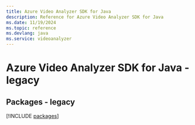 ```yaml
---
title: Azure Video Analyzer SDK for Java
description: Reference for Azure Video Analyzer SDK for Java
ms.date: 11/19/2024
ms.topic: reference
ms.devlang: java
ms.service: videoanalyzer
---
```

# Azure Video Analyzer SDK for Java - legacy
## Packages - legacy
[!INCLUDE [packages](video-analyzer-index.md)]